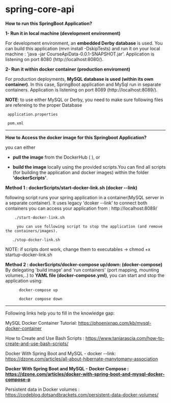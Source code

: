 # spring-core-api

**How to run this SpringBoot Application?**

**1- Run it in local machine (development environment)**

For development environment, an **embedded Derby database** is used.
You can build this application (mvn install -DskipTests) and run it on your local machine :
'java -jar CourseApiData-0.0.1-SNAPSHOT.jar'. Application is listening on port 8080 (http://localhost:8080/).

**2- Run it within docker container (production enviroment)**

For production deployments, **MySQL database is used (within its own container)**.
In this case, SpringBoot application and MySql run in separate containers.
Application is listening on port 8089 (http://localhost:8089/).


**NOTE**: to use either MySQL or Derby, you need to make sure following files are refereing to the proper Database

     application.properties
      
     pom.xml

---------------------------------------------------------------------------------------------------------------------
**How to Access the docker image for this Springboot Application?**

you can either

  - **pull the image** from the DockerHub (      ), or
  
  - **build the image** locally using the provided scripts.You can find all scripts (for building the application and docker images) 
         within the folder **'dockerScripts'**.
        


**Method 1 : dockerScripts/start-docker-link.sh (docker --link)**
    
following script runs your spring application in a container(MySQL server in a separate container).
        It uses legacy 'dcoker --link' to connect both containers
        you can access your application from : http://localhost:8089/  
   
        ./start-docker-link.sh  

         you can use following script to stop the application (and remove the containers/images).
 
       ./stop-docker-link.sh

NOTE: if scripts dont work, change them to executables -> chmod +x startup-docker-link.sh

**Method 2 : dockerScripts/docker-compose up/down: (docker-compose)**
By delegating 'build image' and 'run containers' (port mapping, mounting volumes,..) to **YAML file (docker-compose.yml)**, you can start and stop the application using:

          docker-compose up
          
          docker compose down







-------------------------------------------------------------------------------------------

Following links help you  to fill in the knowledge gap:

MySQL Docker Container Tutorial: https://phoenixnap.com/kb/mysql-docker-container

How to Create and Use Bash Scripts : https://www.taniarascia.com/how-to-create-and-use-bash-scripts/

Docker With Spring Boot and MySQL - docker --link: https://dzone.com/articles/all-about-hibernate-manytomany-association

**Docker With Spring Boot and MySQL - Docker Compose : https://dzone.com/articles/docker-with-spring-boot-and-mysql-docker-compose-p**

Persistent data in Docker volumes : https://codeblog.dotsandbrackets.com/persistent-data-docker-volumes/

